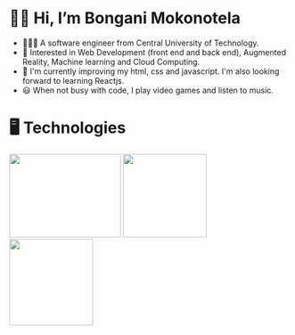 # 👋🏾 Hi, I’m Bongani Mokonotela
- 👨🏾‍🎓 A software engineer from Central University of Technology.
- 👀 Interested in Web Development (front end and back end), Augmented Reality, Machine learning and Cloud Computing.
- 🌱 I'm currently improving my html, css and javascript. I'm also looking forward to learning Reactjs.
- 😃 When not busy with code, I play video games and listen to music.
# 🖥 Technologies
<img src="https://4.bp.blogspot.com/-K3xPJlyU5mk/XGfNIFz6yyI/AAAAAAAAR80/A4JTnhu4ilUdnQ3TgtgE414oRw55owL8QCLcBGAs/s1600/HTML%2B5.png" width="200px" height="150px"/> <img src="https://cdn.freebiesupply.com/logos/large/2x/css3-logo-png-transparent.png" width="150px" height="150px"/> <img src="https://www.britefish.net/wp-content/uploads/2019/06/logo-javascript-2.png" width="150px" height="155px"/>


<!---
BonganiMokonotela/BonganiMokonotela is a ✨ special ✨ repository because its `README.md` (this file) appears on your GitHub profile.
You can click the Preview link to take a look at your changes.
--->
